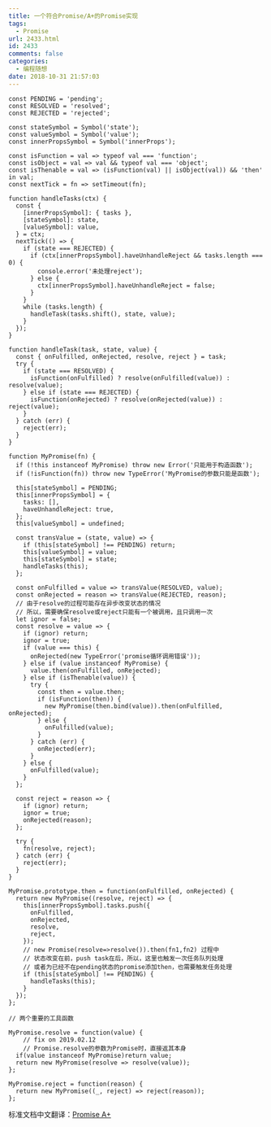 ```yaml
---
title: 一个符合Promise/A+的Promise实现
tags:
  - Promise
url: 2433.html
id: 2433
comments: false
categories:
  - 编程随想
date: 2018-10-31 21:57:03
---
```


    const PENDING = 'pending';
    const RESOLVED = 'resolved';
    const REJECTED = 'rejected';
    
    const stateSymbol = Symbol('state');
    const valueSymbol = Symbol('value');
    const innerPropsSymbol = Symbol('innerProps');
    
    const isFunction = val => typeof val === 'function';
    const isObject = val => val && typeof val === 'object';
    const isThenable = val => (isFunction(val) || isObject(val)) && 'then' in val;
    const nextTick = fn => setTimeout(fn);
    
    function handleTasks(ctx) {
      const {
        [innerPropsSymbol]: { tasks },
        [stateSymbol]: state,
        [valueSymbol]: value,
      } = ctx;
      nextTick(() => {
        if (state === REJECTED) {
          if (ctx[innerPropsSymbol].haveUnhandleReject && tasks.length === 0) {
            console.error('未处理reject');
          } else {
            ctx[innerPropsSymbol].haveUnhandleReject = false;
          }
        }
        while (tasks.length) {
          handleTask(tasks.shift(), state, value);
        }
      });
    }
    
    function handleTask(task, state, value) {
      const { onFulfilled, onRejected, resolve, reject } = task;
      try {
        if (state === RESOLVED) {
          isFunction(onFulfilled) ? resolve(onFulfilled(value)) : resolve(value);
        } else if (state === REJECTED) {
          isFunction(onRejected) ? resolve(onRejected(value)) : reject(value);
        }
      } catch (err) {
        reject(err);
      }
    }
    
    function MyPromise(fn) {
      if (!this instanceof MyPromise) throw new Error('只能用于构造函数');
      if (!isFunction(fn)) throw new TypeError('MyPromise的参数只能是函数');
    
      this[stateSymbol] = PENDING;
      this[innerPropsSymbol] = {
        tasks: [],
        haveUnhandleReject: true,
      };
      this[valueSymbol] = undefined;
    
      const transValue = (state, value) => {
        if (this[stateSymbol] !== PENDING) return;
        this[valueSymbol] = value;
        this[stateSymbol] = state;
        handleTasks(this);
      };
    
      const onFulfilled = value => transValue(RESOLVED, value);
      const onRejected = reason => transValue(REJECTED, reason);
      // 由于resolve的过程可能存在异步改变状态的情况
      // 所以，需要确保resolve或reject只能有一个被调用，且只调用一次
      let ignor = false;
      const resolve = value => {
        if (ignor) return;
        ignor = true;
        if (value === this) {
          onRejected(new TypeError('promise循环调用错误'));
        } else if (value instanceof MyPromise) {
          value.then(onFulfilled, onRejected);
        } else if (isThenable(value)) {
          try {
            const then = value.then;
            if (isFunction(then)) {
              new MyPromise(then.bind(value)).then(onFulfilled, onRejected);
            } else {
              onFulfilled(value);
            }
          } catch (err) {
            onRejected(err);
          }
        } else {
          onFulfilled(value);
        }
      };
    
      const reject = reason => {
        if (ignor) return;
        ignor = true;
        onRejected(reason);
      };
    
      try {
        fn(resolve, reject);
      } catch (err) {
        reject(err);
      }
    }
    
    MyPromise.prototype.then = function(onFulfilled, onRejected) {
      return new MyPromise((resolve, reject) => {
        this[innerPropsSymbol].tasks.push({
          onFulfilled,
          onRejected,
          resolve,
          reject,
        });
        // new Promise(resolve=>resolve()).then(fn1,fn2) 过程中
        // 状态改变在前，push task在后，所以，这里也触发一次任务队列处理
        // 或者为已经不在pending状态的promise添加then，也需要触发任务处理
        if (this[stateSymbol] !== PENDING) {
          handleTasks(this);
        }
      });
    };
    
    // 两个重要的工具函数
    
    MyPromise.resolve = function(value) {
        // fix on 2019.02.12
        // Promise.resolve的参数为Promise时，直接返其本身
      if(value instanceof MyPromise)return value;
      return new MyPromise(resolve => resolve(value));
    };
    
    MyPromise.reject = function(reason) {
      return new MyPromise((_, reject) => reject(reason));
    };
    
    

标准文档中文翻译：[Promise A+](https://malcolmyu.github.io/2015/06/12/Promises-A-Plus/)